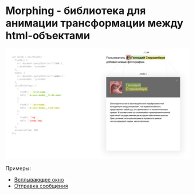 # Morphing - библиотека для анимации трансформации между html-объектами

![Превью](image1.jpg)


Примеры:
- [Всплывающее окно](https://rawgit.com/vtrushin/morphing/master/demo/2/index.html)
- [Отправка сообщения](https://rawgit.com/vtrushin/morphing/master/demo/3/index.html)